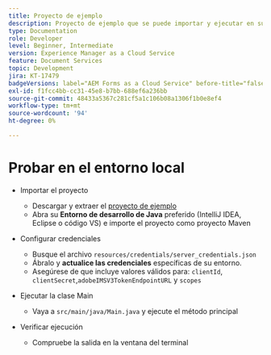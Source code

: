 ```yaml
---
title: Proyecto de ejemplo
description: Proyecto de ejemplo que se puede importar y ejecutar en su entorno
type: Documentation
role: Developer
level: Beginner, Intermediate
version: Experience Manager as a Cloud Service
feature: Document Services
topic: Development
jira: KT-17479
badgeVersions: label="AEM Forms as a Cloud Service" before-title="false"
exl-id: f1fcc4bb-cc31-45e8-b7bb-688ef6a236bb
source-git-commit: 48433a5367c281cf5a1c106b08a1306f1b0e8ef4
workflow-type: tm+mt
source-wordcount: '94'
ht-degree: 0%

---
```


# Probar en el entorno local

* Importar el proyecto

   * Descargar y extraer el [proyecto de ejemplo](./assets/formsdocumentservices.zip)
   * Abra su **Entorno de desarrollo de Java** preferido (IntelliJ IDEA, Eclipse o código VS) e importe el proyecto como proyecto Maven
* Configurar credenciales

   * Busque el archivo `resources/credentials/server_credentials.json`
   * Ábralo y **actualice las credenciales** específicas de su entorno.
   * Asegúrese de que incluye valores válidos para:
     `clientId`, `clientSecret`,`adobeIMSV3TokenEndpointURL` y
     `scopes`

* Ejecutar la clase Main

   * Vaya a `src/main/java/Main.java` y ejecute el método principal

* Verificar ejecución
   * Compruebe la salida en la ventana del terminal
